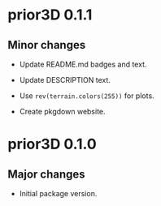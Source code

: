 # prior3D 0.1.1

## Minor changes

- Update README.md badges and text.

- Update DESCRIPTION text.

- Use `rev(terrain.colors(255))` for plots.

- Create pkgdown website.

# prior3D 0.1.0

## Major changes

- Initial package version.
